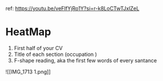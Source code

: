 ref: https://youtu.be/veFlfYjRo1Y?si=r-k8LoCTwTJxlZeL
# HeatMap
1. First half of your CV
2. Title of each section (occupation )
3. F-shape reading, aka the first few words of every santance

![[IMG_1713 1.png]]